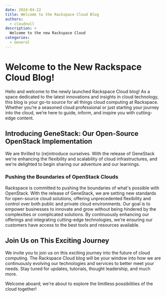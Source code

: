 ```yaml
---
date: 2024-04-22
title: Welcome to the Rackspace Cloud Blog
authors:
  - cloudnull
description: >
  Welcome to the new Rackspace Cloud
categories:
  - General
---
```


# Welcome to the New Rackspace Cloud Blog!

Hello and welcome to the newly launched Rackspace Cloud blog! As a space dedicated to the latest innovations and insights in cloud technology, this blog is your go-to source for all things cloud computing at Rackspace. Whether you’re a seasoned cloud professional or just starting your journey into the cloud, we’re here to guide, inform, and inspire you with cutting-edge content.

<!-- more -->

## Introducing GeneStack: Our Open-Source OpenStack Implementation

We are thrilled to (re)introduce ourselves. With the release of GeneStack we're enhancing the flexibility and scalability of cloud infrastructures, and we're delighted to begin sharing our adventure and our learnings.

### Pushing the Boundaries of OpenStack Clouds

Rackspace is committed to pushing the boundaries of what's possible with OpenStack. With the release of GeneStack, we are setting new standards for open-source cloud solutions, offering unprecedented flexibility and control over both public and private cloud environments. Our goal is to empower businesses to innovate and grow without being hindered by the complexities or complicated solutions. By continuously enhancing our offerings and integrating cutting-edge technologies, we're ensuring our customers have access to the best tools and resources available.

## Join Us on This Exciting Journey

We invite you to join us on this exciting journey into the future of cloud computing. The Rackspace Cloud blog will be your window into how we are continuously evolving our technologies and services to better meet your needs. Stay tuned for updates, tutorials, thought leadership, and much more.

Welcome aboard; we're about to explore the limitless possibilities of the cloud together!
